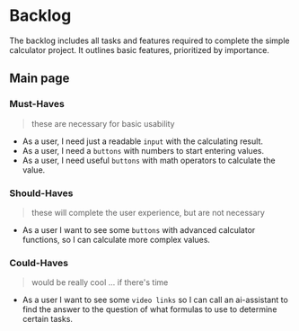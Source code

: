 # Backlog

The backlog includes all tasks and features required to complete the simple calculator
project. It outlines basic features, prioritized by importance.

## Main page

### Must-Haves

> these are necessary for basic usability

- As a user, I need just a readable `input` with the calculating result.
- As a user, I need a `buttons` with numbers to start entering values.
- As a user, I need useful `buttons` with math operators to calculate the value.

### Should-Haves

> these will complete the user experience, but are not necessary

- As a user I want to see some `buttons` with advanced calculator functions,
  so I can calculate more complex values.

### Could-Haves

> would be really cool ... if there's time

- As a user I want to see some `video links` so I can call an ai-assistant to
  find the answer to the question of what formulas to use to determine certain tasks.
